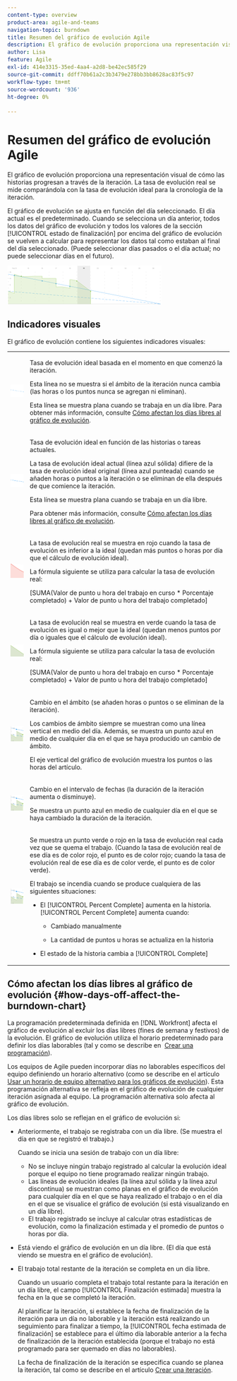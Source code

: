 ```yaml
---
content-type: overview
product-area: agile-and-teams
navigation-topic: burndown
title: Resumen del gráfico de evolución Agile
description: El gráfico de evolución proporciona una representación visual de cómo las historias progresan a través de la iteración o el proyecto La tasa de evolución real se mide comparándola con la tasa de evolución ideal para la iteración o la cronología del proyecto.
author: Lisa
feature: Agile
exl-id: 414e3315-35ed-4aa4-a2d8-be42ec585f29
source-git-commit: ddff70b61a2c3b3479e278bb3bb8628ac83f5c97
workflow-type: tm+mt
source-wordcount: '936'
ht-degree: 0%

---
```


# Resumen del gráfico de evolución Agile

El gráfico de evolución proporciona una representación visual de cómo las historias progresan a través de la iteración. La tasa de evolución real se mide comparándola con la tasa de evolución ideal para la cronología de la iteración.

El gráfico de evolución se ajusta en función del día seleccionado. El día actual es el predeterminado. Cuando se selecciona un día anterior, todos los datos del gráfico de evolución y todos los valores de la sección [!UICONTROL estado de finalización] por encima del gráfico de evolución se vuelven a calcular para representar los datos tal como estaban al final del día seleccionado. (Puede seleccionar días pasados o el día actual; no puede seleccionar días en el futuro).

![](assets/agile-iteration-burndown-350x88.png)

## Indicadores visuales

El gráfico de evolución contiene los siguientes indicadores visuales:

<table style="table-layout:auto"> 
 <col> 
 <col> 
 <tbody> 
  <tr> 
   <td role="rowheader"> <img src="assets/agile-iteration-burndown-dottedblue.png" alt=""> </td> 
   <td> <p>Tasa de evolución ideal basada en el momento en que comenzó la iteración.</p> <p>Esta línea no se muestra si el ámbito de la iteración nunca cambia (las horas o los puntos nunca se agregan ni eliminan).</p> <p>Esta línea se muestra plana cuando se trabaja en un día libre. Para obtener más información, consulte <a title="Uso del gráfico de evolución de Agile" href="#how-days-off-affect-the-burndown-chart" class="MCXref xref">Cómo afectan los días libres al gráfico de evolución</a>.</p> </td> 
  </tr> 
  <tr> 
   <td role="rowheader"> <img src="assets/agile-iteration-burndown-solidblue.png" alt=""> </td> 
   <td> <p>Tasa de evolución ideal en función de las historias o tareas actuales.</p> <p>La tasa de evolución ideal actual (línea azul sólida) difiere de la tasa de evolución ideal original (línea azul punteada) cuando se añaden horas o puntos a la iteración o se eliminan de ella después de que comience la iteración.</p> <p>Esta línea se muestra plana cuando se trabaja en un día libre.</p> <p>Para obtener más información, consulte <a title="Uso del gráfico de evolución de Agile" href="#how-days-off-affect-the-burndown-chart" class="MCXref xref">Cómo afectan los días libres al gráfico de evolución</a>.</p> </td> 
  </tr> 
  <tr> 
   <td role="rowheader"> <img src="assets/agile-iteration-burndown-red.png" alt=""> </td> 
   <td> <p>La tasa de evolución real se muestra en rojo cuando la tasa de evolución es inferior a la ideal (quedan más puntos o horas por día que el cálculo de evolución ideal).</p> <p>La fórmula siguiente se utiliza para calcular la tasa de evolución real:</p> <p>[SUMA(Valor de punto u hora del trabajo en curso * Porcentaje completado) + Valor de punto u hora del trabajo completado]</p> </td> 
  </tr> 
  <tr> 
   <td role="rowheader"> <img src="assets/agile-iteration-burndown-green.png" alt=""> </td> 
   <td> <p>La tasa de evolución real se muestra en verde cuando la tasa de evolución es igual o mejor que la ideal (quedan menos puntos por día o iguales que el cálculo de evolución ideal).</p> <p>La fórmula siguiente se utiliza para calcular la tasa de evolución real:</p> <p>[SUMA(Valor de punto u hora del trabajo en curso * Porcentaje completado) + Valor de punto u hora del trabajo completado]</p> </td> 
  </tr> 
  <tr> 
   <td role="rowheader"> <img src="assets/agile-iteration-burndown-scope.png" alt=""> </td> 
   <td> <p>Cambio en el ámbito (se añaden horas o puntos o se eliminan de la iteración).</p> <p>Los cambios de ámbito siempre se muestran como una línea vertical en medio del día. Además, se muestra un punto azul en medio de cualquier día en el que se haya producido un cambio de ámbito.</p> <p>El eje vertical del gráfico de evolución muestra los puntos o las horas del artículo.</p> </td> 
  </tr> 
  <tr> 
   <td role="rowheader"> <img src="assets/agile-iteration-burndown-scope.png" alt=""> </td> 
   <td> <p>Cambio en el intervalo de fechas (la duración de la iteración aumenta o disminuye).</p> <p>Se muestra un punto azul en medio de cualquier día en el que se haya cambiado la duración de la iteración.</p> </td> 
  </tr> 
  <tr> 
   <td role="rowheader"> <img src="assets/agile-iteration-burndown-scope.png" alt=""> </td> 
   <td> <p>Se muestra un punto verde o rojo en la tasa de evolución real cada vez que se quema el trabajo. (Cuando la tasa de evolución real de ese día es de color rojo, el punto es de color rojo; cuando la tasa de evolución real de ese día es de color verde, el punto es de color verde).</p> <p>El trabajo se incendia cuando se produce cualquiera de las siguientes situaciones:</p> 
    <ul> 
     <li> El [!UICONTROL Percent Complete] aumenta en la historia.<br>[!UICONTROL Percent Complete] aumenta cuando: 
      <ul> 
       <li> <p>Cambiado manualmente</p> </li> 
       <li> <p>La cantidad de puntos u horas se actualiza en la historia</p> </li> 
      </ul></li>  
     <li>El estado de la historia cambia a [!UICONTROL Complete]</li> 
    </ul> </td> 
  </tr> 
 </tbody> 
</table>

## Cómo afectan los días libres al gráfico de evolución {#how-days-off-affect-the-burndown-chart}

La programación predeterminada definida en [!DNL Workfront] afecta el gráfico de evolución al excluir los días libres (fines de semana y festivos) de la evolución. El gráfico de evolución utiliza el horario predeterminado para definir los días laborables (tal y como se describe en  [Crear una programación](../../../administration-and-setup/set-up-workfront/configure-timesheets-schedules/create-schedules.md)).

Los equipos de Agile pueden incorporar días no laborables específicos del equipo definiendo un horario alternativo (como se describe en el artículo [Usar un horario de equipo alternativo para los gráficos de evolución](../../../agile/use-scrum-in-an-agile-team/burndown/use-alt-team-schedule-burndown-charts.md)). Esta programación alternativa se refleja en el gráfico de evolución de cualquier iteración asignada al equipo. La programación alternativa solo afecta al gráfico de evolución.

Los días libres solo se reflejan en el gráfico de evolución si:

* Anteriormente, el trabajo se registraba con un día libre. (Se muestra el día en que se registró el trabajo.)

  Cuando se inicia una sesión de trabajo con un día libre:

   * No se incluye ningún trabajo registrado al calcular la evolución ideal porque el equipo no tiene programado realizar ningún trabajo.
   * Las líneas de evolución ideales (la línea azul sólida y la línea azul discontinua) se muestran como planas en el gráfico de evolución para cualquier día en el que se haya realizado el trabajo o en el día en el que se visualice el gráfico de evolución (si está visualizando en un día libre).
   * El trabajo registrado se incluye al calcular otras estadísticas de evolución, como la finalización estimada y el promedio de puntos o horas por día.

* Está viendo el gráfico de evolución en un día libre. (El día que está viendo se muestra en el gráfico de evolución).
* El trabajo total restante de la iteración se completa en un día libre.

  Cuando un usuario completa el trabajo total restante para la iteración en un día libre, el campo [!UICONTROL Finalización estimada] muestra la fecha en la que se completó la iteración.

  Al planificar la iteración, si establece la fecha de finalización de la iteración para un día no laborable y la iteración está realizando un seguimiento para finalizar a tiempo, la [!UICONTROL fecha estimada de finalización] se establece para el último día laborable anterior a la fecha de finalización de la iteración establecida (porque el trabajo no está programado para ser quemado en días no laborables).

  La fecha de finalización de la iteración se especifica cuando se planea la iteración, tal como se describe en el artículo [Crear una iteración](../../../agile/use-scrum-in-an-agile-team/iterations/create-an-iteration.md).
